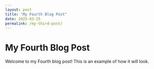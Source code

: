```yaml
---
layout: post
title: "My Fourth Blog Post"
date: 2025-03-25
permalink: /my-third-post/
---
```


# My Fourth Blog Post

Welcome to my Fourth blog post! This is an example of how it will look.

